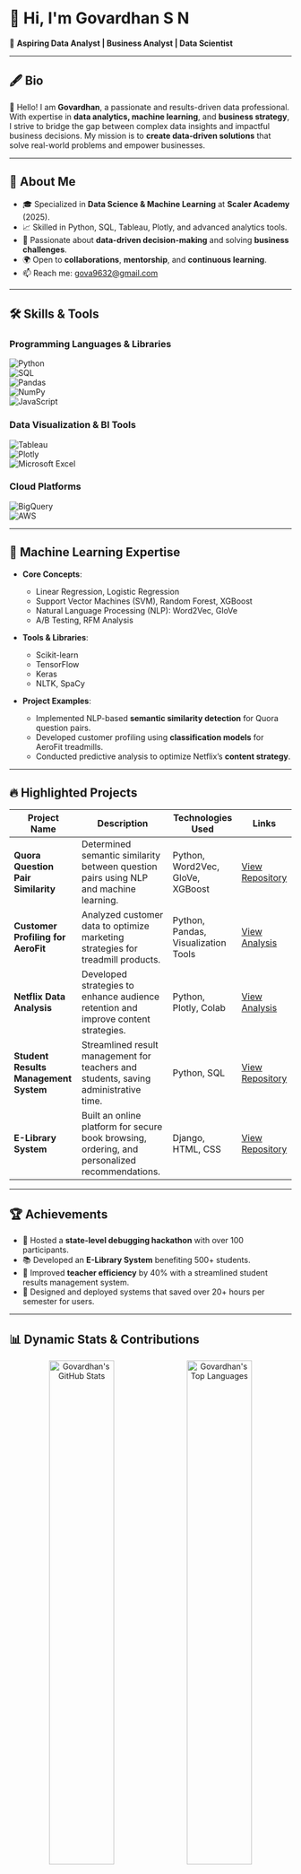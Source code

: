 # 👋 Hi, I'm **Govardhan S N**  
🚀 **Aspiring Data Analyst | Business Analyst | Data Scientist**  

---

## 🖋️ **Bio**  
🌟 Hello! I am **Govardhan**, a passionate and results-driven data professional. With expertise in **data analytics, machine learning**, and **business strategy**, I strive to bridge the gap between complex data insights and impactful business decisions. My mission is to **create data-driven solutions** that solve real-world problems and empower businesses.  

---

## 🌟 **About Me**  
- 🎓 Specialized in **Data Science & Machine Learning** at **Scaler Academy** (2025).  
- 📈 Skilled in Python, SQL, Tableau, Plotly, and advanced analytics tools.  
- 🧠 Passionate about **data-driven decision-making** and solving **business challenges**.  
- 🌍 Open to **collaborations**, **mentorship**, and **continuous learning**.  
- 📫 Reach me: [gova9632@gmail.com](mailto:gova9632@gmail.com)  

---

## 🛠️ **Skills & Tools**  
### **Programming Languages & Libraries**  
![Python](https://img.shields.io/badge/Python-3670A0?style=for-the-badge&logo=python&logoColor=ffdd54)  
![SQL](https://img.shields.io/badge/SQL-316192?style=for-the-badge&logo=postgresql&logoColor=white)  
![Pandas](https://img.shields.io/badge/Pandas-130654?style=for-the-badge&logo=pandas&logoColor=white)  
![NumPy](https://img.shields.io/badge/NumPy-013243?style=for-the-badge&logo=numpy&logoColor=white)  
![JavaScript](https://img.shields.io/badge/JavaScript-F7DF1E?style=for-the-badge&logo=javascript&logoColor=black)  

### **Data Visualization & BI Tools**  
![Tableau](https://img.shields.io/badge/Tableau-E97627?style=for-the-badge&logo=tableau&logoColor=white)  
![Plotly](https://img.shields.io/badge/Plotly-3F4F75?style=for-the-badge&logo=plotly&logoColor=white)  
![Microsoft Excel](https://img.shields.io/badge/Excel-217346?style=for-the-badge&logo=microsoftexcel&logoColor=white)  

### **Cloud Platforms**  
![BigQuery](https://img.shields.io/badge/BigQuery-4285F4?style=for-the-badge&logo=google&logoColor=white)  
![AWS](https://img.shields.io/badge/AWS-FF9900?style=for-the-badge&logo=amazonaws&logoColor=white)  

---

## 🤖 **Machine Learning Expertise**  
- **Core Concepts**:  
  - Linear Regression, Logistic Regression  
  - Support Vector Machines (SVM), Random Forest, XGBoost  
  - Natural Language Processing (NLP): Word2Vec, GloVe  
  - A/B Testing, RFM Analysis  

- **Tools & Libraries**:  
  - Scikit-learn  
  - TensorFlow  
  - Keras  
  - NLTK, SpaCy  

- **Project Examples**:  
  - Implemented NLP-based **semantic similarity detection** for Quora question pairs.  
  - Developed customer profiling using **classification models** for AeroFit treadmills.  
  - Conducted predictive analysis to optimize Netflix’s **content strategy**.  

---

## 🔥 **Highlighted Projects**  

| **Project Name**                                        | **Description**                                                                                              | **Technologies Used**                   | **Links**                                                                                      |
|---------------------------------------------------------|--------------------------------------------------------------------------------------------------------------|------------------------------------------|------------------------------------------------------------------------------------------------|
| **Quora Question Pair Similarity**                     | Determined semantic similarity between question pairs using NLP and machine learning.                        | Python, Word2Vec, GloVe, XGBoost         | [View Repository](https://github.com/django-fir/Quora-Question-Pair-Similarity.git)           |
| **Customer Profiling for AeroFit**                     | Analyzed customer data to optimize marketing strategies for treadmill products.                              | Python, Pandas, Visualization Tools      | [View Analysis](https://colab.research.google.com/drive/1bQZeUKLY5ZdsOZ8Zes_4-cpWUf8ytL4V?usp=sharing)                             |
| **Netflix Data Analysis**                              | Developed strategies to enhance audience retention and improve content strategies.                           | Python, Plotly, Colab                   | [View Analysis](https://colab.research.google.com/drive/1Xsz4vPcwT7tdUWM7eMqg-tViGIiQvbNM?usp=sharing)   |
| **Student Results Management System**                  | Streamlined result management for teachers and students, saving administrative time.                         | Python, SQL                              | [View Repository](https://github.com/django-fir/Student-Results-Management.git)               |
| **E-Library System**                                   | Built an online platform for secure book browsing, ordering, and personalized recommendations.               | Django, HTML, CSS                        | [View Repository](https://github.com/django-fir/E-Library.git)                                |

---

## 🏆 **Achievements**  
- 🎉 Hosted a **state-level debugging hackathon** with over 100 participants.  
- 📚 Developed an **E-Library System** benefiting 500+ students.  
- 🚀 Improved **teacher efficiency** by 40% with a streamlined student results management system.  
- 🏅 Designed and deployed systems that saved over 20+ hours per semester for users.  

---

## 📊 **Dynamic Stats & Contributions**  
<div align="center">
  <img src="https://github-readme-stats.vercel.app/api?username=django-fir&show_icons=true&theme=radical" alt="Govardhan's GitHub Stats" width="48%" />  
  <img src="https://github-readme-stats.vercel.app/api/top-langs/?username=django-fir&layout=compact&theme=radical" alt="Govardhan's Top Languages" width="48%" />  
</div>  

### **Contributions Graph**  
![Contribution Graph](https://github-readme-activity-graph.vercel.app/graph?username=django-fir&theme=radical&hide_border=true)

---

## 🌐 **Let's Connect**  
[![LinkedIn](https://img.shields.io/badge/LinkedIn-0A66C2?style=for-the-badge&logo=linkedin&logoColor=white)](https://www.linkedin.com/in/govardhan-reddy-55b52a1ba/)  
[![GitHub](https://img.shields.io/badge/GitHub-171515?style=for-the-badge&logo=github&logoColor=white)](https://github.com/django-fir)  
[![LeetCode](https://img.shields.io/badge/LeetCode-FFA116?style=for-the-badge&logo=leetcode&logoColor=black)](https://leetcode.com/u/gova9632/)
[![Tableau](https://img.shields.io/badge/Tableau-0077B5?style=for-the-badge&logo=tableau&logoColor=white)](https://public.tableau.com/app/profile/govardhan.s.n)
[![Instagram](https://img.shields.io/badge/Instagram-E4405F?style=for-the-badge&logo=instagram&logoColor=white)](https://www.instagram.com/govardhan_s_n/)

